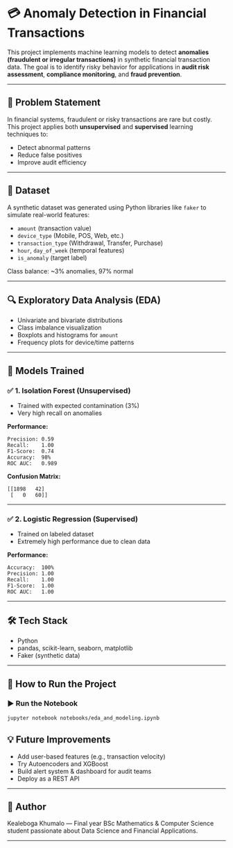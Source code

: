 # 💳 Anomaly Detection in Financial Transactions

This project implements machine learning models to detect **anomalies (fraudulent or irregular transactions)** in synthetic financial transaction data. The goal is to identify risky behavior for applications in **audit risk assessment**, **compliance monitoring**, and **fraud prevention**.


---

## 🧠 Problem Statement

In financial systems, fraudulent or risky transactions are rare but costly. This project applies both **unsupervised** and **supervised** learning techniques to:

* Detect abnormal patterns
* Reduce false positives
* Improve audit efficiency

---

## 🧪 Dataset

A synthetic dataset was generated using Python libraries like `faker` to simulate real-world features:

* `amount` (transaction value)
* `device_type` (Mobile, POS, Web, etc.)
* `transaction_type` (Withdrawal, Transfer, Purchase)
* `hour`, `day_of_week` (temporal features)
* `is_anomaly` (target label)

Class balance: \~3% anomalies, 97% normal

---

## 🔍 Exploratory Data Analysis (EDA)

* Univariate and bivariate distributions
* Class imbalance visualization
* Boxplots and histograms for `amount`
* Frequency plots for device/time patterns

---

## 🧪 Models Trained

### ✅ 1. Isolation Forest (Unsupervised)

* Trained with expected contamination (3%)
* Very high recall on anomalies

**Performance:**

```
Precision: 0.59
Recall:    1.00
F1-Score:  0.74
Accuracy:  98%
ROC AUC:   0.989
```

**Confusion Matrix:**

```
[[1898   42]
 [   0   60]]
```

---

### ✅ 2. Logistic Regression (Supervised)

* Trained on labeled dataset
* Extremely high performance due to clean data

**Performance:**

```
Accuracy:  100%
Precision: 1.00
Recall:    1.00
F1-Score:  1.00
ROC AUC:   1.00
```

---

## 🛠️ Tech Stack

* Python
* pandas, scikit-learn, seaborn, matplotlib
* Faker (synthetic data)

---

## 🚀 How to Run the Project

### ▶️ Run the Notebook

```bash
jupyter notebook notebooks/eda_and_modeling.ipynb
```

## 💡 Future Improvements

* Add user-based features (e.g., transaction velocity)
* Try Autoencoders and XGBoost
* Build alert system & dashboard for audit teams
* Deploy as a REST API

---

## 🙋 Author

Kealeboga Khumalo — Final year BSc Mathematics & Computer Science student passionate about Data Science and Financial Applications.

---
